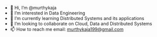 - 👋 Hi, I’m @murthykaja
- 👀 I’m interested in Data Engineering
- 🌱 I’m currently learning Distributed Systems and its applications
- 💞️ I’m looking to collaborate on Cloud, Data and Distributed Systems
- 📫 How to reach me email: murthykaja199@gmail.com

<!---
murthykaja/murthykaja is a ✨ special ✨ repository because its `README.md` (this file) appears on your GitHub profile.
You can click the Preview link to take a look at your changes.
--->
